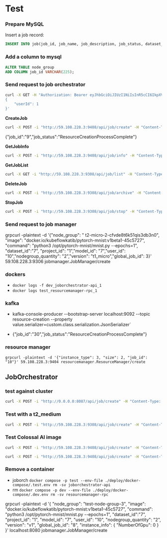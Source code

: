 # Test

### Prepare MySQL
Insert a job record:
```sql
INSERT INTO job(job_id, job_name, job_description, job_status, dataset_name, dataset_id, user_id, project_id, project_name, launch_command, node_group_id, node_group_name, instance_type, instance_info, number_of_instance, model_id, pod_names, image, ssd) VALUES (30, "job_name", "job_description", "ResourceCreationRequestSucceed", "dataset_name", 7, 10, 1, "project_name", "python3 /opt/pytorch-mnist/mnist.py --epochs=1", 0, "ng-test","t1_micro", "{\"Description\":\"t2.micro\",\"MemoryInGB\":1,\"NumberOfGpu\":1,\"NumberOfCpu\":1,\"StorageType\":\"\",\"StorageInGB\":0,\"NumberOfNetworkInterface\":2,\"OnDemandLinuxPrice\":0.0116}",1, "b5515783-3d32-4df7-adb9-5c4a42e931f2", "pod1 pod2", "docker.io/kubeflowkatib/pytorch-mnist:v1beta1-45c5727", 1); 
```

### Add a column to mysql

```sql
ALTER TABLE node_group
ADD COLUMN job_id VARCHAR(225);
```


### Send request to job orchestrator 
```bash
curl -X GET -H "Authorization: Bearer eyJhbGciOiJIUzI1NiIsInR5cCI6IkpXVCJ9.eyJleHAiOjE2NzczMDc0ODIsImlhdCI6MTY3NzIyMTA4MiwidWlkIjoxfQ.1wFINymXRlsGvyyoBZFUgNuCpGlvdamYTTTH5fJi2sc" -i "http://127.0.0.1:9300/api/user/info" -H "Content-Type: application/json" -d '
{              
    "userId": 1
}'
```
**CreateJob**
```bash
curl -X POST -i "http://59.108.228.3:9408/api/job/create" -H "Content-Type: application/json" -H "Authorization: Bearer eyJhbGciOiJIUzI1NiIsInR5cCI6IkpXVCJ9.eyJleHAiOjE2Nzk1NjAyODEsImlhdCI6MTY3MDkyMDI4MSwidWlkIjoxMH0._KAelHYt5WMr1pAR8K3at27bLZVoyGwLXfNBLFYIXvA" -d '{"jobName": "job_name", "jobDescription": "description", "image": "docker.io/kubeflowkatib/pytorch-mnist:v1beta1-45c5727", "launchCommand":"python3 /opt/pytorch-mnist/mnist.py --epochs=1", "datasetName": "dataset_name","datasetId": "7","projectName": "project_name","projectId": "1","instanceType": "t1_micro","numberOfInstance": , "ssd": 1}'
```

{"job_id":"9","job_status":"ResourceCreationProcessComplete"}

**GetJobInfo**
```bash
curl -X POST -i "http://59.108.228.3:9408/api/job/info" -H "Content-Type: application/json" -H "Authorization: Bearer eyJhbGciOiJIUzI1NiIsInR5cCI6IkpXVCJ9.eyJleHAiOjE2Nzk1NjAyODEsImlhdCI6MTY3MDkyMDI4MSwidWlkIjoxMH0._KAelHYt5WMr1pAR8K3at27bLZVoyGwLXfNBLFYIXvA" -d '{"jobId": "10"}'
```

**GetJobList**
```bash
curl -X GET -i "http://59.108.228.3:9308/api/job/list" -H "Content-Type: application/json" -H "Authorization: Bearer eyJhbGciOiJIUzI1NiIsInR5cCI6IkpXVCJ9.eyJleHAiOjE2Nzk3MzMwODUsImlhdCI6MTY3OTY0NjY4NSwidWlkIjoxfQ.reDSDopTbdKg5IlOK-3aD4gf0atScYAo5Be7YmdKeeE"
```

**DeleteJob**
```bash
curl -X POST -i "http://59.108.228.3:9308/api/job/archive" -H "Content-Type: application/json" -H "Authorization: Bearer eyJhbGciOiJIUzI1NiIsInR5cCI6IkpXVCJ9.eyJleHAiOjE2Nzk1NjAyODEsImlhdCI6MTY3MDkyMDI4MSwidWlkIjoxMH0._KAelHYt5WMr1pAR8K3at27bLZVoyGwLXfNBLFYIXvA" -d '{"jobId": "3"}'
```

**StopJob**
```bash
curl -X POST -i "http://59.108.228.3:9308/api/job/stop" -H "Content-Type: application/json" -H "Authorization: Bearer eyJhbGciOiJIUzI1NiIsInR5cCI6IkpXVCJ9.eyJleHAiOjE2Nzk3MzMwODUsImlhdCI6MTY3OTY0NjY4NSwidWlkIjoxfQ.reDSDopTbdKg5IlOK-3aD4gf0atScYAo5Be7YmdKeeE" -d '{"jobId": "1"}'
```

### Send request to job manager

grpcurl -plaintext -d '{"node_group": "
t2-micro-2-cfvde8t6k51qis3db3n0", "image": "docker.io/kubeflowkatib/pytorch-mnist:v1beta1-45c5727", "command": "python3 /opt/pytorch-mnist/mnist.py --epochs=1", "dataset_id":"7", "project_id": "1","model_id": "7","user_id": "10","nodegroup_quantity": "2","version": "t1_micro","global_job_id": 3}' 59.108.228.3:9306 jobmanager.JobManager/create


### dockers
- `docker logs -f dev_joborchestrator-api_1`
- `docker logs test_resourcemanager-rpc_1`


### kafka
- kafka-console-producer --bootstrap-server localhost:9092 --topic resource-creation --property value.serializer=custom.class.serialization.JsonSerializer`

- {"job_id":"30","job_status":"ResourceCreationProcessComplete"}


### resource manager
```
grpcurl -plaintext -d '{"instance_type": 3, "size": 2, "job_id": "10"}' 59.108.228.3:9404 resourcemanager.ResourceManager/create
```


## JobOrchestrator


### test against cluster
```bash
curl -X POST -i "http://0.0.0.0:8087/api/job/create" -H "Content-Type: application/json" -H "Authorization: Bearer eyJhbGciOiJIUzI1NiIsInR5cCI6IkpXVCJ9.eyJleHAiOjE2ODA1ODk5ODYsImlhdCI6MTY4MDUwMzU4NiwidWlkIjoxfQ.Aow6YUBEJ7xQKWK8YvH9eM1xZvOIyTiGHUCFQCtjcPE" -d '{"jobName": "job_name", "jobDescription": "description", "image": "docker.io/kubeflowkatib/pytorch-mnist:v1beta1-45c5727", "launchCommand":"python3 /opt/pytorch-mnist/mnist.py --epochs=1", "datasetName": "dataset_name","datasetId": "1","projectName": "project_name","projectId": "1","instanceType": "t2_medium","numberOfInstance": 1, "ssd": 1}'
```

### Test with a t2_medium
```bash
curl -X POST -i "http://59.108.228.3:9308/api/job/create" -H "Content-Type: application/json" -H "Authorization: Bearer eyJhbGciOiJIUzI1NiIsInR5cCI6IkpXVCJ9.eyJleHAiOjE2Nzk3MzMwODUsImlhdCI6MTY3OTY0NjY4NSwidWlkIjoxfQ.reDSDopTbdKg5IlOK-3aD4gf0atScYAo5Be7YmdKeeE" -d '{"jobName": "job_name", "jobDescription": "description", "image": "docker.io/kubeflowkatib/pytorch-mnist:v1beta1-45c5727", "launchCommand":"python3 /opt/pytorch-mnist/mnist.py --epochs=1", "datasetName": "dataset_name","datasetId": "1","projectName": "project_name","projectId": "1","instanceType": "t2_medium","numberOfInstance": 1, "ssd": 1}'
```

### Test Colossal AI image
```bash
curl -X POST -i "http://59.108.228.3:9408/api/job/create" -H "Content-Type: application/json" -H "Authorization: Bearer eyJhbGciOiJIUzI1NiIsInR5cCI6IkpXVCJ9.eyJleHAiOjE2Nzk1NjAyODEsImlhdCI6MTY3MDkyMDI4MSwidWlkIjoxMH0._KAelHYt5WMr1pAR8K3at27bLZVoyGwLXfNBLFYIXvA" -d '{"jobName": "job_name", "jobDescription": "description", "image": "hpcaitech/colossalai:0.2.5", "launchCommand":"colossalai run --nproc_per_node 1 ../mnt/project/train.py --config ../mnt/project/config.py --optimizer lars --synthetic", "datasetName": "dataset_name","datasetId": "1","projectName": "project_name","projectId": "1","instanceType": "g5_xlarge","numberOfInstance": 1, "ssd": 1}'
```

```bash
curl -X POST -i "http://59.108.228.3:9408/api/job/create" -H "Content-Type: application/json" -H "Authorization: Bearer eyJhbGciOiJIUzI1NiIsInR5cCI6IkpXVCJ9.eyJleHAiOjE2Nzk1NjAyODEsImlhdCI6MTY3MDkyMDI4MSwidWlkIjoxMH0._KAelHYt5WMr1pAR8K3at27bLZVoyGwLXfNBLFYIXvA" -d '{"jobName": "job_name", "jobDescription": "description", "image": "hpcaitech/colossalai:0.2.5", "launchCommand":"colossalai run --nproc_per_node 1 ../mnt/project/train.py --config ../mnt/project/config.py --optimizer lars --path ../mnt/dataset/", "datasetName": "dataset_name","datasetId": "1","projectName": "project_name","projectId": "1","instanceType": "g5_xlarge","numberOfInstance": 1, "ssd": 1}'
```


### Remove a container
- joborch  `docker compose -p test --env-file ./deploy/docker-compose/.test.env rm -sv joborchestrator-api`
- rm `docker compose -p dev --env-file ./deploy/docker-compose/.dev.env rm -sv resourcemanager-rpc`

grpcurl -plaintext -d '{ 
    "node_group": "test-node-group-3",
    "image": "docker.io/kubeflowkatib/pytorch-mnist:v1beta1-45c5727",
    "command": "python3 /opt/pytorch-mnist/mnist.py --epochs=1",
    "dataset_id":"7",
    "project_id": "1",
    "model_id": "7",
    "user_id": "10",
    "nodegroup_quantity": "2",
    "version": "v1",
    "global_job_id": "8",
    "instance_info": {
        "NumberOfGpu": 0
    }
}' localhost:8080 jobmanager.JobManager/create
